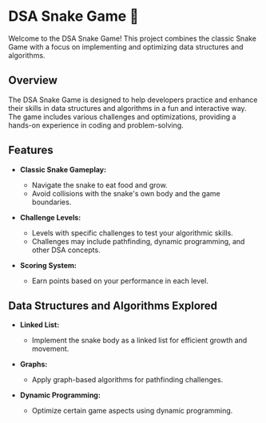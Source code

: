 # DSA Snake Game 🐍

Welcome to the DSA Snake Game! This project combines the classic Snake Game with a focus on implementing and optimizing data structures and algorithms.

## Overview

The DSA Snake Game is designed to help developers practice and enhance their skills in data structures and algorithms in a fun and interactive way. The game includes various challenges and optimizations, providing a hands-on experience in coding and problem-solving.

## Features

- **Classic Snake Gameplay:**
  - Navigate the snake to eat food and grow.
  - Avoid collisions with the snake's own body and the game boundaries.

- **Challenge Levels:**
  - Levels with specific challenges to test your algorithmic skills.
  - Challenges may include pathfinding, dynamic programming, and other DSA concepts.

- **Scoring System:**
  - Earn points based on your performance in each level.

## Data Structures and Algorithms Explored

- **Linked List:**
  - Implement the snake body as a linked list for efficient growth and movement.

- **Graphs:**
  - Apply graph-based algorithms for pathfinding challenges.

- **Dynamic Programming:**
  - Optimize certain game aspects using dynamic programming.
